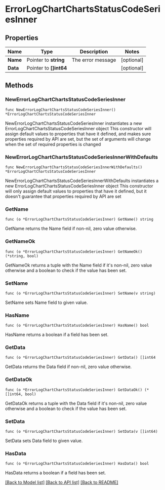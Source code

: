 # ErrorLogChartChartsStatusCodeSeriesInner

## Properties

Name | Type | Description | Notes
------------ | ------------- | ------------- | -------------
**Name** | Pointer to **string** | The error message | [optional] 
**Data** | Pointer to **[]int64** |  | [optional] 

## Methods

### NewErrorLogChartChartsStatusCodeSeriesInner

`func NewErrorLogChartChartsStatusCodeSeriesInner() *ErrorLogChartChartsStatusCodeSeriesInner`

NewErrorLogChartChartsStatusCodeSeriesInner instantiates a new ErrorLogChartChartsStatusCodeSeriesInner object
This constructor will assign default values to properties that have it defined,
and makes sure properties required by API are set, but the set of arguments
will change when the set of required properties is changed

### NewErrorLogChartChartsStatusCodeSeriesInnerWithDefaults

`func NewErrorLogChartChartsStatusCodeSeriesInnerWithDefaults() *ErrorLogChartChartsStatusCodeSeriesInner`

NewErrorLogChartChartsStatusCodeSeriesInnerWithDefaults instantiates a new ErrorLogChartChartsStatusCodeSeriesInner object
This constructor will only assign default values to properties that have it defined,
but it doesn't guarantee that properties required by API are set

### GetName

`func (o *ErrorLogChartChartsStatusCodeSeriesInner) GetName() string`

GetName returns the Name field if non-nil, zero value otherwise.

### GetNameOk

`func (o *ErrorLogChartChartsStatusCodeSeriesInner) GetNameOk() (*string, bool)`

GetNameOk returns a tuple with the Name field if it's non-nil, zero value otherwise
and a boolean to check if the value has been set.

### SetName

`func (o *ErrorLogChartChartsStatusCodeSeriesInner) SetName(v string)`

SetName sets Name field to given value.

### HasName

`func (o *ErrorLogChartChartsStatusCodeSeriesInner) HasName() bool`

HasName returns a boolean if a field has been set.

### GetData

`func (o *ErrorLogChartChartsStatusCodeSeriesInner) GetData() []int64`

GetData returns the Data field if non-nil, zero value otherwise.

### GetDataOk

`func (o *ErrorLogChartChartsStatusCodeSeriesInner) GetDataOk() (*[]int64, bool)`

GetDataOk returns a tuple with the Data field if it's non-nil, zero value otherwise
and a boolean to check if the value has been set.

### SetData

`func (o *ErrorLogChartChartsStatusCodeSeriesInner) SetData(v []int64)`

SetData sets Data field to given value.

### HasData

`func (o *ErrorLogChartChartsStatusCodeSeriesInner) HasData() bool`

HasData returns a boolean if a field has been set.


[[Back to Model list]](../README.md#documentation-for-models) [[Back to API list]](../README.md#documentation-for-api-endpoints) [[Back to README]](../README.md)


